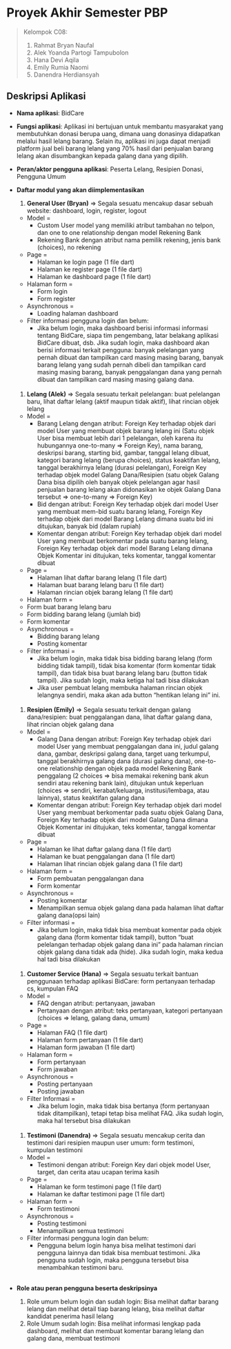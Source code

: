 # Proyek Akhir Semester PBP

> Kelompok C08:
> 1. Rahmat Bryan Naufal
> 2. Alek Yoanda Partogi Tampubolon
> 3. Hana Devi Aqila
> 4. Emily Rumia Naomi
> 5. Danendra Herdiansyah

## Deskripsi Aplikasi

- **Nama aplikasi**: BidCare
- **Fungsi aplikasi**: Aplikasi ini bertujuan untuk membantu masyarakat yang membutuhkan donasi berupa uang, dimana uang donasinya didapatkan melalui hasil lelang barang. Selain itu, aplikasi ini juga dapat menjadi platform jual beli barang lelang yang 70% hasil dari penjualan barang lelang akan disumbangkan kepada galang dana yang dipilih.
- **Peran/aktor pengguna aplikasi**: Peserta Lelang, Resipien Donasi, Pengguna Umum
  
- **Daftar modul yang akan diimplementasikan**
  1. **General User (Bryan)** => Segala sesuatu mencakup dasar sebuah website: dashboard, login, register, logout
    - Model = 
      - Custom User model yang memiliki atribut tambahan no telpon, dan one to one relationship dengan model Rekening Bank
      - Rekening Bank dengan atribut nama pemilik rekening, jenis bank (choices), no rekening
    - Page = 
      - Halaman ke login page (1 file dart)
      - Halaman ke register page (1 file dart)
      - Halaman ke dashboard page (1 file dart)
  - Halaman form = 
    - Form login
    - Form register
  - Asynchronous = 
    - Loading halaman dashboard
  - Filter informasi pengguna login dan belum:
    - Jika belum login, maka dashboard berisi informasi informasi tentang BidCare, siapa tim pengembang, latar belakang aplikasi BidCare dibuat, dsb. Jika sudah login, maka dashboard akan berisi informasi terkait pengguna: banyak pelelangan yang pernah dibuat dan tampilkan card masing masing barang, banyak barang lelang yang sudah pernah dibeli dan tampilkan card masing masing barang, banyak penggalangan dana yang pernah dibuat dan tampilkan card masing masing galang dana.
    <br>
  1. **Lelang (Alek)** => Segala sesuatu terkait pelelangan: buat pelelangan baru, lihat daftar lelang (aktif maupun tidak aktif), lihat rincian objek lelang
    - Model =
      - Barang Lelang dengan atribut: Foreign Key terhadap objek dari model User yang membuat objek barang lelang ini (Satu objek User bisa membuat lebih dari 1 pelelangan, oleh karena itu hubungannya one-to-many => Foreign Key), nama barang, deskripsi barang, starting bid, gambar, tanggal lelang dibuat, kategori barang lelang (berupa choices), status keaktifan lelang, tanggal berakhirnya lelang (durasi pelelangan), Foreign Key terhadap objek model Galang Dana/Resipien (satu objek Galang Dana bisa dipilih oleh banyak objek pelelangan agar hasil penjualan barang lelang akan didonasikan ke objek Galang Dana tersebut => one-to-many => Foreign Key)
      - Bid dengan atribut: Foreign Key terhadap objek dari model User yang membuat mem-bid suatu barang lelang, Foreign Key terhadap objek dari model Barang Lelang dimana suatu bid ini ditujukan, banyak bid (dalam rupiah)
      - Komentar dengan atribut:  Foreign Key terhadap objek dari model User yang membuat berkomentar pada suatu barang lelang, Foreign Key terhadap objek dari model Barang Lelang dimana Objek Komentar ini ditujukan, teks komentar, tanggal komentar dibuat
    - Page =
      - Halaman lihat daftar barang lelang (1 file dart)
      - Halaman buat barang lelang baru (1 file dart)
      - Halaman rincian objek barang lelang (1 file dart)
    - Halaman form = 
    - Form buat barang lelang baru
    - Form bidding barang lelang (jumlah bid)
    - Form komentar
  - Asynchronous = 
    - Bidding barang lelang
    - Posting komentar
  - Filter informasi =
    - Jika belum login, maka tidak bisa bidding barang lelang (form bidding tidak tampil), tidak bisa komentar (form komentar tidak tampil), dan tidak bisa buat barang lelang baru (button tidak tampil). Jika sudah login, maka ketiga hal tadi bisa dilakukan
    - Jika user pembuat lelang membuka halaman rincian objek lelangnya sendiri, maka akan ada button “hentikan lelang ini” ini.
    <br>
  1. **Resipien (Emily)** => Segala sesuatu terkait dengan galang dana/resipien: buat penggalangan dana, lihat daftar galang dana, lihat rincian objek galang dana
  - Model = 
    - Galang Dana dengan atribut:  Foreign Key terhadap objek dari model User yang membuat penggalangan dana ini, judul galang dana, gambar, deskripsi galang dana, target uang terkumpul, tanggal berakhirnya galang dana (durasi galang dana), one-to-one relationship dengan objek pada model Rekening Bank penggalang (2 choices => bisa memakai rekening bank akun sendiri atau rekening bank lain), ditujukan untuk keperluan (choices => sendiri, kerabat/keluarga, institusi/lembaga, atau lainnya), status keaktifan galang dana
    - Komentar dengan atribut:  Foreign Key terhadap objek dari model User yang membuat berkomentar pada suatu objek Galang Dana, Foreign Key terhadap objek dari model Galang Dana dimana Objek Komentar ini ditujukan, teks komentar, tanggal komentar dibuat
  - Page =
    - Halaman ke lihat daftar galang dana (1 file dart)
    - Halaman ke buat penggalangan dana (1 file dart)
    - Halaman lihat rincian objek galang dana (1 file dart)
  - Halaman form =
    - Form pembuatan penggalangan dana
    - Form komentar
  - Asynchronous = 
    - Posting komentar
    - Menampilkan semua objek galang dana pada halaman lihat daftar galang dana(opsi lain)
  - Filter informasi = 
    - Jika belum login, maka tidak bisa membuat komentar pada objek galang dana (form komentar tidak tampil), button “buat pelelangan terhadap objek galang dana ini” pada halaman rincian objek galang dana tidak ada (hide). Jika sudah login, maka kedua hal tadi bisa dilakukan
    <br>
  1. **Customer Service (Hana)** => Segala sesuatu terkait bantuan penggunaan terhadap aplikasi BidCare: form pertanyaan terhadap cs, kumpulan FAQ
  - Model =
    - FAQ dengan atribut: pertanyaan, jawaban 
    - Pertanyaan dengan atribut: teks pertanyaan, kategori pertanyaan (choices => lelang, galang dana, umum)
  - Page =
    - Halaman FAQ (1 file dart)
    - Halaman form pertanyaan (1 file dart)
    - Halaman form jawaban (1 file dart)
  - Halaman form =
    - Form pertanyaan
    - Form jawaban
  - Asynchronous =
    - Posting pertanyaan
    - Posting jawaban
  - Filter Informasi =
    - Jika belum login, maka tidak bisa bertanya (form pertanyaan tidak ditampilkan), tetapi tetap bisa melihat FAQ. Jika sudah login, maka hal tersebut bisa dilakukan
    <br>
  1. **Testimoni (Danendra)** => Segala sesuatu mencakup cerita dan testimoni dari resipien maupun user umum: form testimoni, kumpulan testimoni
  - Model = 
    - Testimoni dengan atribut: Foreign Key dari objek model User, target, dan cerita atau ucapan terima kasih
  - Page = 
    - Halaman ke form testimoni page (1 file dart)
    - Halaman ke daftar testimoni page (1 file dart)
  - Halaman form = 
    - Form testimoni
  - Asynchronous = 
    - Posting testimoni
    - Menampilkan semua testimoni
  - Filter informasi pengguna login dan belum:
    - Pengguna belum login hanya bisa melihat testimoni dari pengguna lainnya dan tidak bisa membuat testimoni. Jika pengguna sudah login, maka pengguna tersebut bisa menambahkan testimoni baru.
    <br>
- **Role atau peran pengguna beserta deskripsinya**
  1. Role umum belum login dan sudah login: Bisa melihat daftar barang lelang dan melihat detail tiap barang lelang, bisa melihat daftar kandidat penerima hasil lelang <br>
  2. Role Umum sudah login: Bisa melihat informasi lengkap pada dashboard, melihat dan membuat komentar barang lelang dan galang dana, membuat testimoni
